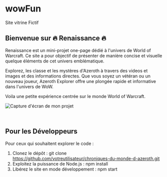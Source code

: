 # wowFun
Site vitrine Fictif

  
## Bienvenue sur 🔥 Renaissance 🔥

Renaissance est un mini-projet one-page dédié à l'univers de World of Warcraft. Ce site a pour objectif de présenter de manière concise et visuelle quelque éléments de cet univers emblématique.

Explorez, les classe et les mystères d'Azeroth à travers des videos et images et des informations directes. Que vous soyez un vétéran ou un nouveau joueur, Azeroth Explorer offre une plongée rapide et informative dans l'univers de WoW.

Voila une petite expérience centrée  sur le monde World of Warcraft.

![Capture d'écran de mon projet]()



</br>

## Pour les Développeurs

Pour ceux qui souhaitent explorer le code :

01. Clonez le dépôt : git clone https://github.com/votreutilisateur/chroniques-du-monde-d-azeroth.git
02.  Exploitez la puissance de Node.js : npm install
03. Libérez le site en mode développement : npm start



